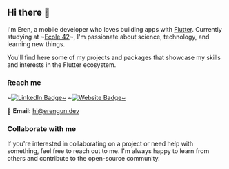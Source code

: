 ## Hi there 👋

I'm Eren, a mobile developer who loves building apps with [Flutter](https://github.com/flutter/flutter). Currently studying at ~[Ecole 42](https://42.fr/en/what-is-42/42-program-explained/)~, I'm passionate about science, technology, and learning new things.

You'll find here some of my projects and packages that showcase my skills and interests in the Flutter ecosystem.

### Reach me

~[![LinkedIn Badge](https://img.shields.io/badge/LinkedIn-0077B5?style=for-the-badge&logo=linkedin&logoColor=white)~](https://tr.linkedin.com/in/erengun) ~[![Website Badge](https://img.shields.io/badge/Website-0A0A0A?style=for-the-badge&logo=google-chrome&logoColor=white)~](https://erengun.dev)

📧 **Email:** [hi@erengun.dev](mailto:hi@erengun.dev)

### Collaborate with me

If you're interested in collaborating on a project or need help with something, feel free to reach out to me. I'm always happy to learn from others and contribute to the open-source community.
